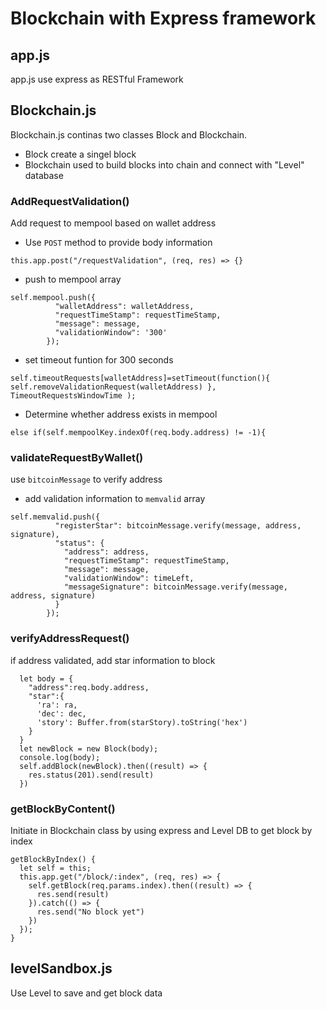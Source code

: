 # Blockchain with Express framework

## app.js

app.js use express as RESTful Framework

## Blockchain.js

Blockchain.js continas two classes Block and Blockchain.
- Block create a singel block
- Blockchain used to build blocks into chain and connect with "Level" database

### AddRequestValidation()
Add request to mempool based on wallet address

- Use `POST` method to provide body information
```
this.app.post("/requestValidation", (req, res) => {}
```

- push to mempool array
```
self.mempool.push({
          "walletAddress": walletAddress,
          "requestTimeStamp": requestTimeStamp,
          "message": message,
          "validationWindow": '300'
        });
```
- set timeout funtion for 300 seconds
```
self.timeoutRequests[walletAddress]=setTimeout(function(){ self.removeValidationRequest(walletAddress) }, TimeoutRequestsWindowTime );
```
- Determine whether address exists in mempool
```
else if(self.mempoolKey.indexOf(req.body.address) != -1){
```

### validateRequestByWallet()
use `bitcoinMessage` to verify address

- add validation information to `memvalid` array
```
self.memvalid.push({
          "registerStar": bitcoinMessage.verify(message, address, signature),
          "status": {
            "address": address,
            "requestTimeStamp": requestTimeStamp,
            "message": message,
            "validationWindow": timeLeft,
            "messageSignature": bitcoinMessage.verify(message, address, signature)
          }
        });
```

### verifyAddressRequest()
if address validated, add star information to block

```
  let body = {
    "address":req.body.address,
    "star":{
      'ra': ra,
      'dec': dec,
      'story': Buffer.from(starStory).toString('hex')
    }
  }
  let newBlock = new Block(body);
  console.log(body);
  self.addBlock(newBlock).then((result) => {
    res.status(201).send(result)
  })
```

### getBlockByContent()
Initiate in Blockchain class by using express and Level DB to get block by index
```
getBlockByIndex() {
  let self = this;
  this.app.get("/block/:index", (req, res) => {
    self.getBlock(req.params.index).then((result) => {
      res.send(result)
    }).catch(() => {
      res.send("No block yet")
    })
  });
}
```

## levelSandbox.js
Use Level to save and get block data
